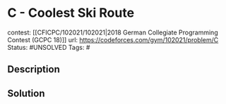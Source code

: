 # C - Coolest Ski Route

contest: [[CFICPC/102021/102021|2018 German Collegiate Programming Contest (GCPC 18)]]
url: https://codeforces.com/gym/102021/problem/C
Status: #UNSOLVED
Tags: #

## Description

## Solution


